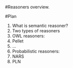 #Reasoners overview.

#Plan

1. What is semantic reasoner?
  2. Two types of reasoners
1. OWL reasoners:
  2. Pellet
  2. ...
1. Probabilistic reasoners:
  2. NARS
  2. PLN
